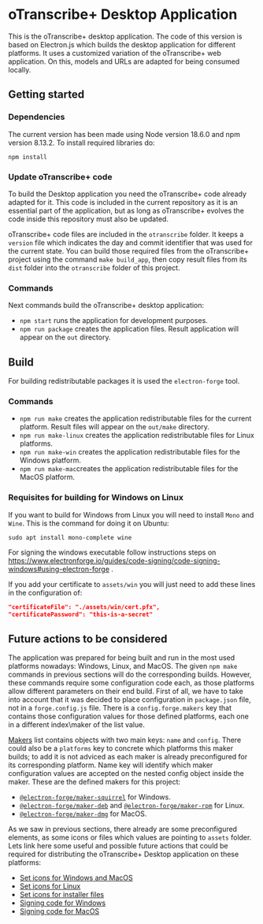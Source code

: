 # oTranscribe+ Desktop Application

This is the oTranscribe+ desktop application. The code of this version is based on Electron.js which builds the desktop application for different platforms. It uses a customized variation of the oTranscribe+ web application. On this, models and URLs are adapted for being consumed locally. 

## Getting started

### Dependencies

The current version has been made using Node version 18.6.0 and npm version 8.13.2. To install required libraries do:

```
npm install
```

### Update oTranscribe+ code

To build the Desktop application you need the oTranscribe+ code already adapted for it. This code is included in the current repository as it is an essential part of the application, but as long as oTranscribe+ evolves the code inside this repository must also be updated.

oTranscribe+ code files are included in the `otranscribe` folder. It keeps a `version` file which indicates the day and commit identifier that was used for the current state. You can build those required files from the oTranscribe+ project using the command `make build_app`, then copy result files from its `dist` folder into the `otranscribe` folder of this project.

### Commands

Next commands build the oTranscribe+ desktop application:

- `npm start` runs the application for development purposes.
- `npm run package` creates the application files. Result application will appear on the `out` directory.

## Build

For building redistributable packages it is used the `electron-forge` tool. 

### Commands

- `npm run make` creates the application redistributable files for the current platform. Result files will appear on the `out/make` directory.
- `npm run make-linux` creates the application redistributable files for Linux platforms.
- `npm run make-win` creates the application redistributable files for the Windows platform.
- `npm run make-mac`creates the application redistributable files for the MacOS platform.

### Requisites for building for Windows on Linux

If you want to build for Windows from Linux you will need to install `Mono` and `Wine`. This is the command for doing it on Ubuntu:

```
sudo apt install mono-complete wine
```

For signing the windows executable follow instructions steps on https://www.electronforge.io/guides/code-signing/code-signing-windows#using-electron-forge .

If you add your certificate to `assets/win` you will just need to add these lines in the configuration of:

```json
"certificateFile": "./assets/win/cert.pfx",
"certificatePassword": "this-is-a-secret"
```

## Future actions to be considered

The application was prepared for being built and run in the most used platforms nowadays: Windows, Linux, and MacOS. The given `npm make` commands in previous sections will do the corresponding builds. However, these commands require some configuration code each, as those platforms allow different parameters on their end build. First of all, we have to take into account that it was decided to place configuration in `package.json` file, not in a `forge.config.js` file. There is a `config.forge.makers` key that contains those configuration values for those defined platforms, each one in a different index\maker of the list value.

[Makers](https://www.electronforge.io/config/makers) list contains objects with two main keys: `name` and `config`. There could also be a `platforms` key to concrete which platforms this maker builds; to add it is not adviced as each maker is already preconfigured for its corresponding platform. Name key will identify which maker configuration values are accepted on the nested config object inside the maker. These are the defined makers for this project:

* [`@electron-forge/maker-squirrel`](https://www.electronforge.io/config/makers/squirrel.windows) for Windows.
* [`@electron-forge/maker-deb`](https://www.electronforge.io/config/makers/deb) and [`@electron-forge/maker-rpm`](https://www.electronforge.io/config/makers/rpm) for Linux.
* [`@electron-forge/maker-dmg`](https://www.electronforge.io/config/makers/dmg) for MacOS.

As we saw in previous sections, there already are some preconfigured elements, as some icons or files which values are pointing to `assets` folder. Lets link here some useful and possible future actions that could be required for distributing the oTranscribe+ Desktop application on these platforms:

* [Set icons for Windows and MacOS](https://www.electronforge.io/guides/create-and-add-icons#windows-and-macos)
* [Set icons for Linux](https://www.electronforge.io/guides/create-and-add-icons#linux)
* [Set icons for installer files](https://www.electronforge.io/guides/create-and-add-icons#configuring-installer-icons)
* [Signing code for Windows](https://www.electronforge.io/guides/code-signing/code-signing-windows)
* [Signing code for MacOS](https://www.electronforge.io/guides/code-signing/code-signing-macos)

